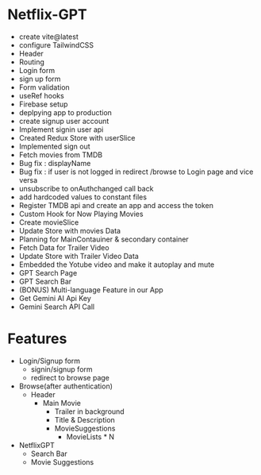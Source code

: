# Netflix-GPT

- create vite@latest
- configure TailwindCSS
- Header
- Routing
- Login form
- sign up form
- Form validation
- useRef hooks
- Firebase setup
- deplpying app to production
- create signup user account
- Implement signin user api
- Created Redux Store with userSlice
- Implemented sign out
- Fetch movies from TMDB
- Bug fix : displayName
- Bug fix : if user is not logged in redirect /browse to Login page and vice versa
- unsubscribe to onAuthchanged call back
- add hardcoded values to constant files
- Register TMDB api and create an app and access the token
- Custom Hook for Now Playing Movies
- Create movieSlice
- Update Store with movies Data
- Planning for MainContauiner & secondary container
- Fetch Data for Trailer Video
- Update Store with Trailer Video Data
- Embedded the Yotube video and make it autoplay and mute
- GPT Search Page
- GPT Search Bar
- (BONUS) Multi-language Feature in our App
- Get  Gemini AI Api Key
- Gemini Search API Call

# Features

- Login/Signup form
  - signin/signup form
  - redirect to browse page
- Browse(after authentication)
  - Header
    - Main Movie
        - Trailer in background
        - Title & Description
        - MovieSuggestions
          - MovieLists * N
- NetflixGPT
  - Search Bar
  - Movie Suggestions 







